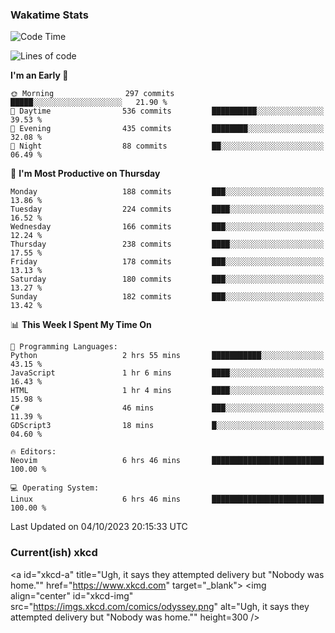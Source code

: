 ### Wakatime Stats
<!--START_SECTION:waka-->
![Code Time](http://img.shields.io/badge/Code%20Time-1%2C980%20hrs%2016%20mins-blue)

![Lines of code](https://img.shields.io/badge/From%20Hello%20World%20I%27ve%20Written-821.7%20thousand%20lines%20of%20code-blue)

**I'm an Early 🐤** 

```text
🌞 Morning                297 commits         █████░░░░░░░░░░░░░░░░░░░░   21.90 % 
🌆 Daytime                536 commits         ██████████░░░░░░░░░░░░░░░   39.53 % 
🌃 Evening                435 commits         ████████░░░░░░░░░░░░░░░░░   32.08 % 
🌙 Night                  88 commits          ██░░░░░░░░░░░░░░░░░░░░░░░   06.49 % 
```
📅 **I'm Most Productive on Thursday** 

```text
Monday                   188 commits         ███░░░░░░░░░░░░░░░░░░░░░░   13.86 % 
Tuesday                  224 commits         ████░░░░░░░░░░░░░░░░░░░░░   16.52 % 
Wednesday                166 commits         ███░░░░░░░░░░░░░░░░░░░░░░   12.24 % 
Thursday                 238 commits         ████░░░░░░░░░░░░░░░░░░░░░   17.55 % 
Friday                   178 commits         ███░░░░░░░░░░░░░░░░░░░░░░   13.13 % 
Saturday                 180 commits         ███░░░░░░░░░░░░░░░░░░░░░░   13.27 % 
Sunday                   182 commits         ███░░░░░░░░░░░░░░░░░░░░░░   13.42 % 
```


📊 **This Week I Spent My Time On** 

```text
💬 Programming Languages: 
Python                   2 hrs 55 mins       ███████████░░░░░░░░░░░░░░   43.15 % 
JavaScript               1 hr 6 mins         ████░░░░░░░░░░░░░░░░░░░░░   16.43 % 
HTML                     1 hr 4 mins         ████░░░░░░░░░░░░░░░░░░░░░   15.98 % 
C#                       46 mins             ███░░░░░░░░░░░░░░░░░░░░░░   11.39 % 
GDScript3                18 mins             █░░░░░░░░░░░░░░░░░░░░░░░░   04.60 % 

🔥 Editors: 
Neovim                   6 hrs 46 mins       █████████████████████████   100.00 % 

💻 Operating System: 
Linux                    6 hrs 46 mins       █████████████████████████   100.00 % 
```


 Last Updated on 04/10/2023 20:15:33 UTC
<!--END_SECTION:waka-->

### Current(ish) xkcd
<a id="xkcd-a" title="Ugh, it says they attempted delivery but "Nobody was home."" href="https://www.xkcd.com" target="_blank">
        <img align="center" id="xkcd-img" src="https://imgs.xkcd.com/comics/odyssey.png" alt="Ugh, it says they attempted delivery but "Nobody was home."" height=300 />
</a>
